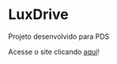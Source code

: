 # LuxDrive
Projeto desenvolvido para PDS

Acesse o site clicando [aqui](https://luxdrive-wash.vercel.app)!
